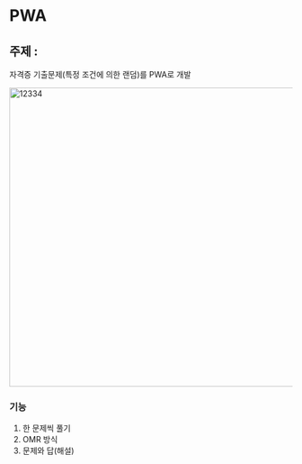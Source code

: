 # PWA

## 주제 : 
자격증 기출문제(특정 조건에 의한 랜덤)를 PWA로 개발

<img width="531" alt="12334" src="https://user-images.githubusercontent.com/71207602/94341789-424db900-0047-11eb-9746-9e7be6ce7f6d.png">

### 기능

1. 한 문제씩 풀기
1. OMR 방식
1. 문제와 답(해설)
